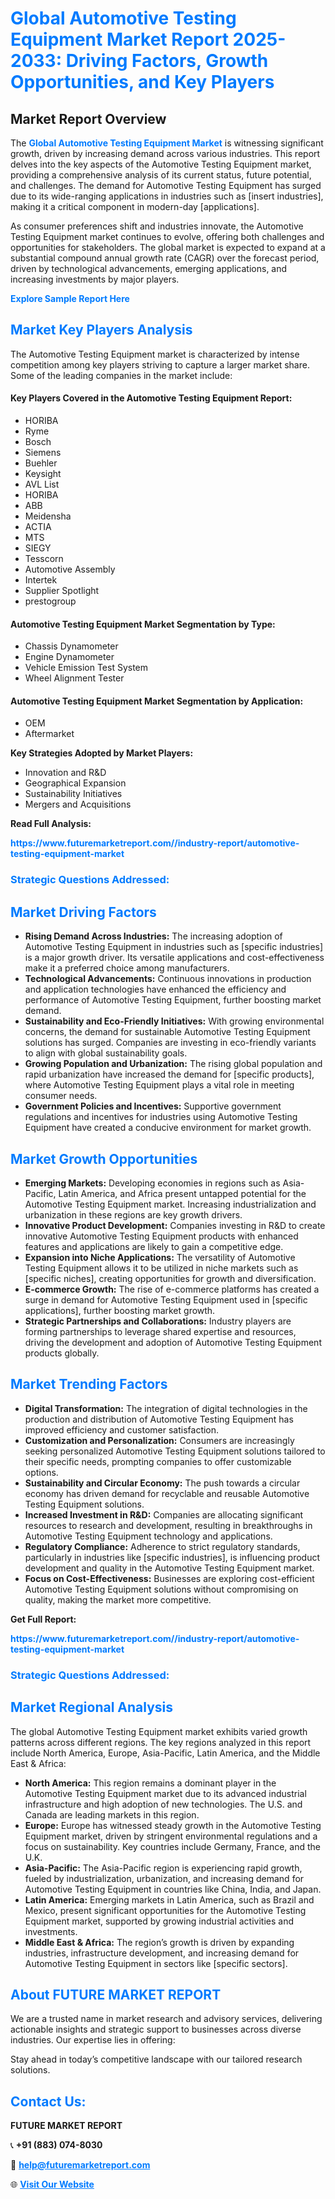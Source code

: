 <h1 style="color: #007BFF;">Global Automotive Testing Equipment Market Report 2025-2033: Driving Factors, Growth Opportunities, and Key Players</h1>

<section id="overview">
<h2>Market Report Overview</h2>
<p>The <a href="https://www.futuremarketreport.com//industry-report/automotive-testing-equipment-market" style="color: #007BFF; text-decoration: none;"><strong>Global Automotive Testing Equipment Market</strong></a> is witnessing significant growth, driven by increasing demand across various industries. This report delves into the key aspects of the Automotive Testing Equipment market, providing a comprehensive analysis of its current status, future potential, and challenges. The demand for Automotive Testing Equipment has surged due to its wide-ranging applications in industries such as [insert industries], making it a critical component in modern-day [applications].</p>
<p>As consumer preferences shift and industries innovate, the Automotive Testing Equipment market continues to evolve, offering both challenges and opportunities for stakeholders. The global market is expected to expand at a substantial compound annual growth rate (CAGR) over the forecast period, driven by technological advancements, emerging applications, and increasing investments by major players.</p>
</section>

<section id="overview">
<p><a href="https://www.futuremarketreport.com//request-sample/reportId=60521" style="color: #007BFF; text-decoration: none;"><strong>Explore Sample Report Here</strong></a></p>
</section>

<section id="key-players">
<h2 style="color: #007BFF;">Market Key Players Analysis</h2>
<p>The Automotive Testing Equipment market is characterized by intense competition among key players striving to capture a larger market share. Some of the leading companies in the market include:</p>
<h4>Key Players Covered in the Automotive Testing Equipment Report:</h4>
<ul><li>HORIBA</li><li>Ryme</li><li>Bosch</li><li>Siemens</li><li>Buehler</li><li>Keysight</li><li>AVL List</li><li>HORIBA</li><li>ABB</li><li>Meidensha</li><li>ACTIA</li><li>MTS</li><li>SIEGY</li><li>Tesscorn</li><li>Automotive Assembly</li><li>Intertek</li><li>Supplier Spotlight</li><li>prestogroup</li></ul>
<h4>Automotive Testing Equipment Market Segmentation by Type:</h4>
<ul><li>Chassis Dynamometer</li><li>Engine Dynamometer</li><li>Vehicle Emission Test System</li><li>Wheel Alignment Tester</li></ul>

<h4>Automotive Testing Equipment Market Segmentation by Application:</h4>
<ul><li>OEM</li><li>Aftermarket</li></ul>
<p><strong>Key Strategies Adopted by Market Players:</strong></p>
<ul>
<li>Innovation and R&D</li>
<li>Geographical Expansion</li>
<li>Sustainability Initiatives</li>
<li>Mergers and Acquisitions</li>
</ul>
</section>

<section>
<p><strong>Read Full Analysis: </strong></p><a href="https://www.futuremarketreport.com//industry-report/automotive-testing-equipment-market" style="color: #007BFF; text-decoration: none;"><strong>https://www.futuremarketreport.com//industry-report/automotive-testing-equipment-market</strong></a>
<h3 style="color: #007BFF;">Strategic Questions Addressed:</h3>
</section>

<section id="driving-factors">
<h2 style="color: #007BFF;">Market Driving Factors</h2>
<ul>
<li><strong>Rising Demand Across Industries:</strong> The increasing adoption of Automotive Testing Equipment in industries such as [specific industries] is a major growth driver. Its versatile applications and cost-effectiveness make it a preferred choice among manufacturers.</li>
<li><strong>Technological Advancements:</strong> Continuous innovations in production and application technologies have enhanced the efficiency and performance of Automotive Testing Equipment, further boosting market demand.</li>
<li><strong>Sustainability and Eco-Friendly Initiatives:</strong> With growing environmental concerns, the demand for sustainable Automotive Testing Equipment solutions has surged. Companies are investing in eco-friendly variants to align with global sustainability goals.</li>
<li><strong>Growing Population and Urbanization:</strong> The rising global population and rapid urbanization have increased the demand for [specific products], where Automotive Testing Equipment plays a vital role in meeting consumer needs.</li>
<li><strong>Government Policies and Incentives:</strong> Supportive government regulations and incentives for industries using Automotive Testing Equipment have created a conducive environment for market growth.</li>
</ul>
</section>

<section id="growth-opportunities">
<h2 style="color: #007BFF;">Market Growth Opportunities</h2>
<ul>
<li><strong>Emerging Markets:</strong> Developing economies in regions such as Asia-Pacific, Latin America, and Africa present untapped potential for the Automotive Testing Equipment market. Increasing industrialization and urbanization in these regions are key growth drivers.</li>
<li><strong>Innovative Product Development:</strong> Companies investing in R&D to create innovative Automotive Testing Equipment products with enhanced features and applications are likely to gain a competitive edge.</li>
<li><strong>Expansion into Niche Applications:</strong> The versatility of Automotive Testing Equipment allows it to be utilized in niche markets such as [specific niches], creating opportunities for growth and diversification.</li>
<li><strong>E-commerce Growth:</strong> The rise of e-commerce platforms has created a surge in demand for Automotive Testing Equipment used in [specific applications], further boosting market growth.</li>
<li><strong>Strategic Partnerships and Collaborations:</strong> Industry players are forming partnerships to leverage shared expertise and resources, driving the development and adoption of Automotive Testing Equipment products globally.</li>
</ul>
</section>

<section id="trending-factors">
<h2 style="color: #007BFF;">Market Trending Factors</h2>
<ul>
<li><strong>Digital Transformation:</strong> The integration of digital technologies in the production and distribution of Automotive Testing Equipment has improved efficiency and customer satisfaction.</li>
<li><strong>Customization and Personalization:</strong> Consumers are increasingly seeking personalized Automotive Testing Equipment solutions tailored to their specific needs, prompting companies to offer customizable options.</li>
<li><strong>Sustainability and Circular Economy:</strong> The push towards a circular economy has driven demand for recyclable and reusable Automotive Testing Equipment solutions.</li>
<li><strong>Increased Investment in R&D:</strong> Companies are allocating significant resources to research and development, resulting in breakthroughs in Automotive Testing Equipment technology and applications.</li>
<li><strong>Regulatory Compliance:</strong> Adherence to strict regulatory standards, particularly in industries like [specific industries], is influencing product development and quality in the Automotive Testing Equipment market.</li>
<li><strong>Focus on Cost-Effectiveness:</strong> Businesses are exploring cost-efficient Automotive Testing Equipment solutions without compromising on quality, making the market more competitive.</li>
</ul>
</section>

<section>
<p><strong>Get Full Report: </strong></p><a href="https://www.futuremarketreport.com//industry-report/automotive-testing-equipment-market" style="color: #007BFF; text-decoration: none;"><strong>https://www.futuremarketreport.com//industry-report/automotive-testing-equipment-market</strong></a>
<h3 style="color: #007BFF;">Strategic Questions Addressed:</h3>
</section>


<section id="regional-analysis">
<h2 style="color: #007BFF;">Market Regional Analysis</h2>
<p>The global Automotive Testing Equipment market exhibits varied growth patterns across different regions. The key regions analyzed in this report include North America, Europe, Asia-Pacific, Latin America, and the Middle East & Africa:</p>
<ul>
<li><strong>North America:</strong> This region remains a dominant player in the Automotive Testing Equipment market due to its advanced industrial infrastructure and high adoption of new technologies. The U.S. and Canada are leading markets in this region.</li>
<li><strong>Europe:</strong> Europe has witnessed steady growth in the Automotive Testing Equipment market, driven by stringent environmental regulations and a focus on sustainability. Key countries include Germany, France, and the U.K.</li>
<li><strong>Asia-Pacific:</strong> The Asia-Pacific region is experiencing rapid growth, fueled by industrialization, urbanization, and increasing demand for Automotive Testing Equipment in countries like China, India, and Japan.</li>
<li><strong>Latin America:</strong> Emerging markets in Latin America, such as Brazil and Mexico, present significant opportunities for the Automotive Testing Equipment market, supported by growing industrial activities and investments.</li>
<li><strong>Middle East & Africa:</strong> The region’s growth is driven by expanding industries, infrastructure development, and increasing demand for Automotive Testing Equipment in sectors like [specific sectors].</li>
</ul>
</section>

<footer>
<h2 style="color: #007BFF;">About FUTURE MARKET REPORT</h2>
<p>We are a trusted name in market research and advisory services, delivering actionable insights and strategic support to businesses across diverse industries. Our expertise lies in offering:</p>

<p>Stay ahead in today’s competitive landscape with our tailored research solutions.</p>

<h2 style="color: #007BFF;">Contact Us:</h2>
<p><strong>FUTURE MARKET REPORT</strong></p>
<p>📞 <strong>+91 (883) 074-8030</strong></p>
<p>📧 <strong><a href="mailto:help@futuremarketreport.com" style="color: #007BFF;">help@futuremarketreport.com</a></strong></p>
<p>🌐 <strong><a href="https://www.futuremarketreport.com/" style="color: #007BFF;">Visit Our Website</a></strong></p>
</footer>